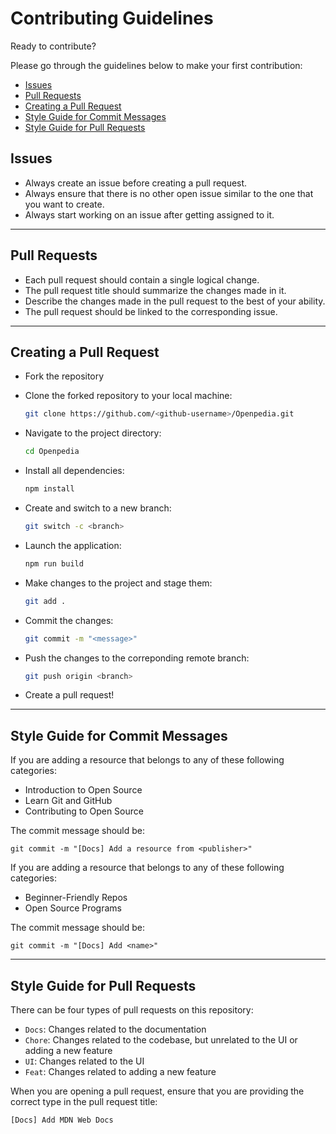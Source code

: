# Contributing Guidelines

Ready to contribute?

Please go through the guidelines below to make your first contribution:

- [Issues](#issues)
- [Pull Requests](#pull-requests)
- [Creating a Pull Request](#creating-a-pull-request)
- [Style Guide for Commit Messages](#style-guide-for-commit-messages)
- [Style Guide for Pull Requests](#style-guide-for-pull-requests)

## Issues

- Always create an issue before creating a pull request.
- Always ensure that there is no other open issue similar to the one that you want to create.
- Always start working on an issue after getting assigned to it.

<hr>

## Pull Requests

- Each pull request should contain a single logical change.
- The pull request title should summarize the changes made in it.
- Describe the changes made in the pull request to the best of your ability.
- The pull request should be linked to the corresponding issue.

<hr>

## Creating a Pull Request

- Fork the repository

- Clone the forked repository to your local machine:

    ```sh
    git clone https://github.com/<github-username>/Openpedia.git
    ```
    
- Navigate to the project directory:

    ```sh
    cd Openpedia
    ```

- Install all dependencies:

    ```sh
    npm install
    ```

- Create and switch to a new branch:

    ```sh
    git switch -c <branch>
    ```

- Launch the application:

    ```sh
    npm run build
    ```

- Make changes to the project and stage them:

    ```sh
    git add .
    ```

- Commit the changes:

    ```sh
    git commit -m "<message>"
    ```

- Push the changes to the correponding remote branch:

    ```sh
    git push origin <branch>
    ```

- Create a pull request!

<hr>

## Style Guide for Commit Messages

If you are adding a resource that belongs to any of these following categories:

- Introduction to Open Source
- Learn Git and GitHub
- Contributing to Open Source

The commit message should be:

```
git commit -m "[Docs] Add a resource from <publisher>"
```

If you are adding a resource that belongs to any of these following categories:

- Beginner-Friendly Repos
- Open Source Programs

The commit message should be:

```
git commit -m "[Docs] Add <name>"
```

<hr>

## Style Guide for Pull Requests

There can be four types of pull requests on this repository:

- `Docs`: Changes related to the documentation
- `Chore`: Changes related to the codebase, but unrelated to the UI or adding a new feature
- `UI`: Changes related to the UI
- `Feat`: Changes related to adding a new feature

When you are opening a pull request, ensure that you are providing the correct type in the pull request title:

```
[Docs] Add MDN Web Docs
```
